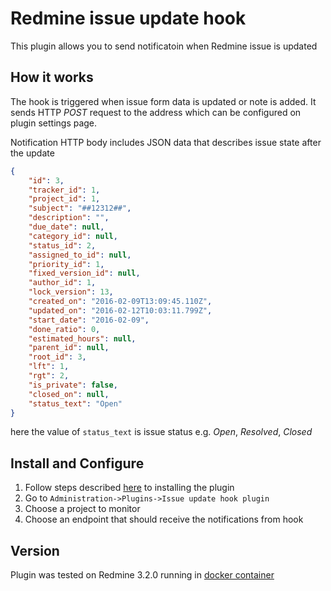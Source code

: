 # Redmine issue update hook

This plugin allows you to send notificatoin when Redmine issue is updated

## How it works

The hook is triggered when issue form data is updated or note is added.
It sends HTTP _POST_ request to the address which can be configured on plugin settings page.

Notification HTTP body includes JSON data that describes issue state after the update

```JSON
{
    "id": 3, 
    "tracker_id": 1, 
    "project_id": 1, 
    "subject": "##12312##", 
    "description": "", 
    "due_date": null, 
    "category_id": null, 
    "status_id": 2, 
    "assigned_to_id": null, 
    "priority_id": 1, 
    "fixed_version_id": null, 
    "author_id": 1, 
    "lock_version": 13, 
    "created_on": "2016-02-09T13:09:45.110Z", 
    "updated_on": "2016-02-12T10:03:11.799Z", 
    "start_date": "2016-02-09", 
    "done_ratio": 0, 
    "estimated_hours": null, 
    "parent_id": null, 
    "root_id": 3, 
    "lft": 1, 
    "rgt": 2, 
    "is_private": false, 
    "closed_on": null, 
    "status_text": "Open" 
}
```

here the value of `status_text` is issue status e.g. _Open_, _Resolved_, _Closed_

## Install and Configure

1. Follow steps described [here](www.redmine.org/wiki/redmine/Plugins) to installing the plugin
2. Go to `Administration->Plugins->Issue update hook plugin`
3. Choose a project to monitor
4. Choose an endpoint that should receive the notifications from hook

## Version

Plugin was tested on Redmine 3.2.0 running in [docker container](https://hub.docker.com/_/redmine/)

